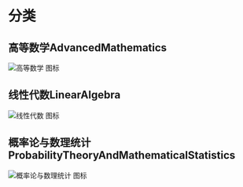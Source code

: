 分类
===
高等数学AdvancedMathematics
---
![高等数学 图标](https://gss2.bdstatic.com/-fo3dSag_xI4khGkpoWK1HF6hhy/baike/c0%3Dbaike92%2C5%2C5%2C92%2C30/sign=ae30df38aaefce1bfe26c098ce3898bb/a50f4bfbfbedab643d90d10efa36afc378311e19.jpg)

线性代数LinearAlgebra
---
![线性代数 图标](https://gss0.bdstatic.com/94o3dSag_xI4khGkpoWK1HF6hhy/baike/c0%3Dbaike116%2C5%2C5%2C116%2C38/sign=49663f9035c79f3d9becec62dbc8a674/38dbb6fd5266d016897fe447992bd40735fa357e.jpg)

概率论与数理统计ProbabilityTheoryAndMathematicalStatistics
---
![概率论与数理统计 图标](https://gss2.bdstatic.com/-fo3dSag_xI4khGkpoWK1HF6hhy/baike/c0%3Dbaike92%2C5%2C5%2C92%2C30/sign=57467f775782b2b7b392319650c4a08a/d31b0ef41bd5ad6e2bc683998fcb39dbb6fd3c82.jpg)
